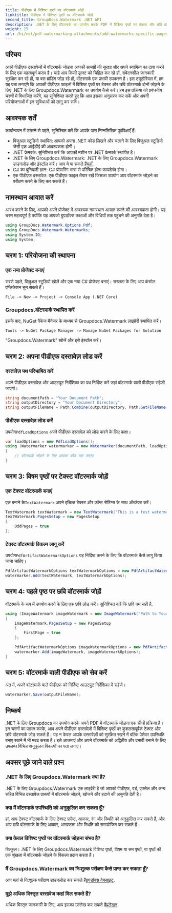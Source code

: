 ```yaml
---
title: पीडीएफ में विशिष्ट पृष्ठों पर वॉटरमार्क जोड़ें
linktitle: पीडीएफ में विशिष्ट पृष्ठों पर वॉटरमार्क जोड़ें
second_title: GroupDocs.Watermark .NET API
description: .NET के लिए वॉटरमार्क का उपयोग करके PDF में विशिष्ट पृष्ठों पर टेक्स्ट और छवि वॉटरमार्क जोड़ना सीखें। अपने दस्तावेज़ों को सुरक्षित करने के लिए हमारी विस्तृत मार्गदर्शिका का पालन करें।
weight: 15
url: /hi/net/pdf-watermarking-attachments/add-watermarks-specific-pages-pdf/
---
```

## परिचय
अपने पीडीएफ दस्तावेजों में वॉटरमार्क जोड़ना आपकी सामग्री की सुरक्षा और अपने स्वामित्व का दावा करने के लिए एक महत्वपूर्ण कदम है। चाहे आप किसी ड्राफ्ट को चिह्नित कर रहे हों, संवेदनशील जानकारी सुरक्षित कर रहे हों, या बस ब्रांडिंग जोड़ रहे हों, वॉटरमार्क एक प्रभावी उपकरण है। इस ट्यूटोरियल में, हम यह पता लगाएंगे कि आपकी पीडीएफ फाइलों में विशिष्ट पृष्ठों पर टेक्स्ट और छवि वॉटरमार्क दोनों जोड़ने के लिए .NET के लिए Groupdocs.Watermark का उपयोग कैसे करें। हम इस प्रक्रिया को प्रबंधनीय चरणों में विभाजित करेंगे, यह सुनिश्चित करते हुए कि आप इसका अनुसरण कर सकें और अपनी परियोजनाओं में इन सुविधाओं को लागू कर सकें।
## आवश्यक शर्तें
कार्यान्वयन में उतरने से पहले, सुनिश्चित करें कि आपके पास निम्नलिखित पूर्वापेक्षाएँ हैं:
- विजुअल स्टूडियो स्थापित: आपको अपना .NET कोड लिखने और चलाने के लिए विजुअल स्टूडियो जैसी एक आईडीई की आवश्यकता होगी।
- .NET फ्रेमवर्क: सुनिश्चित करें कि आपकी मशीन पर .NET फ्रेमवर्क स्थापित है।
-  .NET के लिए Groupdocs.Watermark: .NET के लिए Groupdocs.Watermark डाउनलोड और इंस्टॉल करें। आप ये पा सकते हैं[यहाँ](https://releases.groupdocs.com/Watermark/net/).
- C# का बुनियादी ज्ञान: C# प्रोग्रामिंग भाषा से परिचित होना फायदेमंद होगा।
- एक पीडीएफ दस्तावेज़: एक पीडीएफ फाइल तैयार रखें जिसका उपयोग आप वॉटरमार्क जोड़ने का परीक्षण करने के लिए कर सकते हैं।
## नामस्थान आयात करें
आरंभ करने के लिए, आपको अपने प्रोजेक्ट में आवश्यक नामस्थान आयात करने की आवश्यकता होगी। यह चरण महत्वपूर्ण है क्योंकि यह आपको ग्रुपडॉक्स कक्षाओं और विधियों तक पहुंचने की अनुमति देता है।
```csharp
using GroupDocs.Watermark.Options.Pdf;
using GroupDocs.Watermark.Watermarks;
using System.IO;
using System;
```
## चरण 1: परियोजना की स्थापना
### एक नया प्रोजेक्ट बनाएं
सबसे पहले, विज़ुअल स्टूडियो खोलें और एक नया C# प्रोजेक्ट बनाएं। सरलता के लिए आप कंसोल एप्लिकेशन चुन सकते हैं।
```plaintext
File -> New -> Project -> Console App (.NET Core)
```
### Groupdocs.वॉटरमार्क स्थापित करें
इसके बाद, NuGet पैकेज मैनेजर के माध्यम से Groupdocs.Watermark लाइब्रेरी स्थापित करें।
```plaintext
Tools -> NuGet Package Manager -> Manage NuGet Packages for Solution
```
"Groupdocs.Watermark" खोजें और इसे इंस्टॉल करें।
## चरण 2: अपना पीडीएफ दस्तावेज़ लोड करें
### दस्तावेज़ पथ परिभाषित करें
अपने पीडीएफ दस्तावेज़ और आउटपुट निर्देशिका का पथ निर्दिष्ट करें जहां वॉटरमार्क वाली पीडीएफ सहेजी जाएगी।
```csharp
string documentPath = "Your Document Path";
string outputDirectory = "Your Document Directory";
string outputFileName = Path.Combine(outputDirectory, Path.GetFileName(documentPath));
```
### पीडीएफ दस्तावेज़ लोड करें
 उपयोग`PdfLoadOptions` अपने पीडीएफ दस्तावेज़ को लोड करने के लिए कक्षा।
```csharp
var loadOptions = new PdfLoadOptions();
using (Watermarker watermarker = new Watermarker(documentPath, loadOptions))
{
    // वॉटरमार्क जोड़ने के लिए आपका कोड यहां जाएगा
}
```
## चरण 3: विषम पृष्ठों पर टेक्स्ट वॉटरमार्क जोड़ें
### एक टेक्स्ट वॉटरमार्क बनाएं
 एक बनाने के`TextWatermark` अपने इच्छित टेक्स्ट और फ़ॉन्ट सेटिंग्स के साथ ऑब्जेक्ट करें।
```csharp
TextWatermark textWatermark = new TextWatermark("This is a test watermark", new Font("Arial", 8));
textWatermark.PagesSetup = new PagesSetup
{
    OddPages = true
};
```
### टेक्स्ट वॉटरमार्क विकल्प लागू करें
 उपयोग`PdfArtifactWatermarkOptions` यह निर्दिष्ट करने के लिए कि वॉटरमार्क कैसे लागू किया जाना चाहिए।
```csharp
PdfArtifactWatermarkOptions textWatermarkOptions = new PdfArtifactWatermarkOptions();
watermarker.Add(textWatermark, textWatermarkOptions);
```
## चरण 4: पहले पृष्ठ पर छवि वॉटरमार्क जोड़ें
वॉटरमार्क के रूप में उपयोग करने के लिए एक छवि लोड करें। सुनिश्चित करें कि छवि पथ सही है.
```csharp
using (ImageWatermark imageWatermark = new ImageWatermark("Path to Your Image"))
{
    imageWatermark.PagesSetup = new PagesSetup
    {
        FirstPage = true
    };
    
    PdfArtifactWatermarkOptions imageWatermarkOptions = new PdfArtifactWatermarkOptions();
    watermarker.Add(imageWatermark, imageWatermarkOptions);
}
```
## चरण 5: वॉटरमार्क वाली पीडीएफ को सेव करें
अंत में, अपने वॉटरमार्क वाले पीडीएफ को निर्दिष्ट आउटपुट निर्देशिका में सहेजें।
```csharp
watermarker.Save(outputFileName);
```
## निष्कर्ष
.NET के लिए Groupdocs का उपयोग करके अपने PDF में वॉटरमार्क जोड़ना एक सीधी प्रक्रिया है। इन चरणों का पालन करके, आप अपने पीडीएफ दस्तावेज़ों में विशिष्ट पृष्ठों पर कुशलतापूर्वक टेक्स्ट और छवि वॉटरमार्क जोड़ सकते हैं। यह न केवल आपके दस्तावेज़ों को सुरक्षित रखने में बल्कि पेशेवर उपस्थिति बनाए रखने में भी मदद करता है। इसे आज़माएं और अपने वॉटरमार्क को अद्वितीय और प्रभावी बनाने के लिए उपलब्ध विभिन्न अनुकूलन विकल्पों का पता लगाएं।
## अक्सर पूछे जाने वाले प्रश्न
### .NET के लिए Groupdocs.Watermark क्या है?
.NET के लिए Groupdocs.Watermark एक लाइब्रेरी है जो आपको पीडीएफ, वर्ड, एक्सेल और अन्य सहित विभिन्न दस्तावेज़ प्रारूपों में वॉटरमार्क जोड़ने, खोजने और हटाने की अनुमति देती है।
### क्या मैं वॉटरमार्क उपस्थिति को अनुकूलित कर सकता हूँ?
हां, आप टेक्स्ट वॉटरमार्क के लिए टेक्स्ट फ़ॉन्ट, आकार, रंग और स्थिति को अनुकूलित कर सकते हैं, और आप छवि वॉटरमार्क के लिए आकार, अस्पष्टता और स्थिति को समायोजित कर सकते हैं।
### क्या केवल विशिष्ट पृष्ठों पर वॉटरमार्क जोड़ना संभव है?
बिल्कुल। .NET के लिए Groupdocs.Watermark विशिष्ट पृष्ठों, विषम या सम पृष्ठों, या पृष्ठों की एक श्रृंखला में वॉटरमार्क जोड़ने के विकल्प प्रदान करता है।
### मैं Groupdocs.Watermark का निःशुल्क परीक्षण कैसे प्राप्त कर सकता हूँ?
 आप यहां से नि:शुल्क परीक्षण डाउनलोड कर सकते हैं[ग्रुपडॉक्स वेबसाइट](https://releases.groupdocs.com/).
### मुझे अधिक विस्तृत दस्तावेज कहां मिल सकते हैं?
 अधिक विस्तृत जानकारी के लिए, आप इसका उल्लेख कर सकते हैं[प्रलेखन](https://tutorials.groupdocs.com/Watermark/net/).